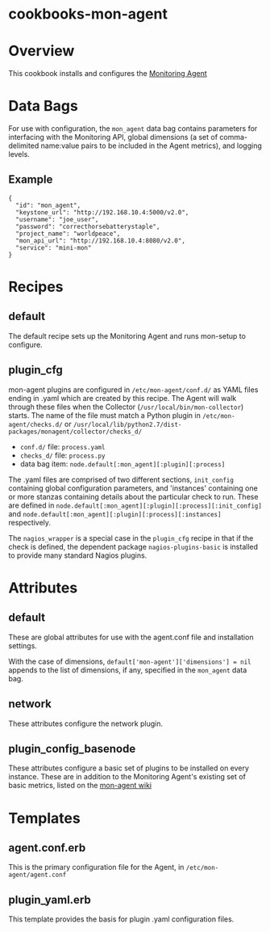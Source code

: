 cookbooks-mon-agent
===================

# Overview
This cookbook installs and configures the [Monitoring Agent](https://github.com/hpcloud-mon/mon-agent)

# Data Bags
For use with configuration, the `mon_agent` data bag contains parameters
for interfacing with the Monitoring API, global dimensions (a set of 
comma-delimited name:value pairs to be included in the Agent metrics),
and logging levels.

## Example
    {
      "id": "mon_agent",
      "keystone_url": "http://192.168.10.4:5000/v2.0",
      "username": "joe_user",
      "password": "correcthorsebatterystaple",
      "project_name": "worldpeace",
      "mon_api_url": "http://192.168.10.4:8080/v2.0",
      "service": "mini-mon"
    }


# Recipes
## default
The default recipe sets up the Monitoring Agent and runs mon-setup to configure.

## plugin_cfg
mon-agent plugins are configured in `/etc/mon-agent/conf.d/` as YAML files ending
in .yaml which are created by this recipe.  The Agent will walk through these
files when the Collector (`/usr/local/bin/mon-collector`) starts.  The name of
the file must match a Python plugin in `/etc/mon-agent/checks.d/` or
`/usr/local/lib/python2.7/dist-packages/monagent/collector/checks_d/`

- `conf.d/` file:    `process.yaml`                                
- `checks_d/` file:  `process.py`                                  
- data bag item:     `node.default[:mon_agent][:plugin][:process]` 

The .yaml files are comprised of two different sections, `init_config`
containing global configuration parameters, and 'instances' containing one or
more stanzas containing details about the particular check to run.  These are
defined in
    `node.default[:mon_agent][:plugin][:process][:init_config]`
and
    `node.default[:mon_agent][:plugin][:process][:instances]`
respectively.

The `nagios_wrapper` is a special case in the `plugin_cfg` recipe in that
if the check is defined, the dependent package `nagios-plugins-basic` is 
installed to provide many standard Nagios plugins.

# Attributes
## default
These are global attributes for use with the agent.conf file and installation
settings.

With the case of dimensions, `default['mon-agent']['dimensions'] = nil` appends
to the list of dimensions, if any, specified in the `mon_agent` data bag.

## network
These attributes configure the network plugin.

## plugin_config_basenode
These attributes configure a basic set of plugins to be installed on every instance.
These are in addition to the Monitoring Agent's existing set of basic metrics, listed
on the [mon-agent wiki](https://github.com/hpcloud-mon/mon-agent/wiki/mon-agent-User-Guide#standard-set-of-dimensions)

# Templates
## agent.conf.erb
This is the primary configuration file for the Agent, in `/etc/mon-agent/agent.conf`

## plugin_yaml.erb
This template provides the basis for plugin .yaml configuration files.
